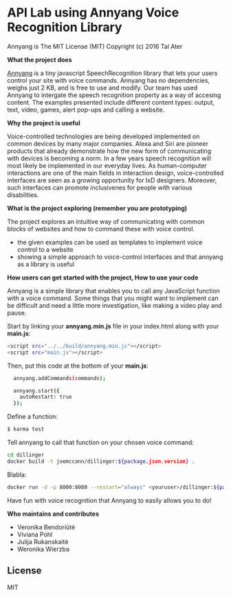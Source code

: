 # API Lab using Annyang Voice Recognition Library


Annyang is The MIT License (MIT)
Copyright (c) 2016 Tal Ater

**What the project does**

[Annyang] is a tiny javascript SpeechRecognition library that lets your users control your site with voice commands. Annyang has no dependencies, weighs just 2 KB, and is free to use and modify. 
Our team has used Annyang to intergate the speech recognition property as a way of accesing content. The examples presented include different content types: output, text, video, games, alert pop-ups and calling a website.



**Why the project is useful**

Voice-controlled technologies are being developed implemented on common devices by many major companies. Alexa and Siri are pioneer products that already demonstrate how the new form of communicating with devices is becoming a norm. In a few years speech recognition will most likely be implemented in our everyday lives. As human-computer interactions are one of the main fields in interaction design, voice-controlled interfaces are seen as a growing opportunity for IxD designers. Moreover, such interfaces can promote inclusivenes for people with various disabilities.



**What is the project exploring (remember you are prototyping)**

The project explores an intuitive way of communicating with common blocks of websites and how to command these with voice control.

  - the given examples can be used as templates to implement voice control to a website
  - showing a simple approach to voice-control interfaces and that annyang as a library is useful

**How users can get started with the project, How to use your code**

Annyang is a simple library that enables you to call any JavaScript function with a voice command. Some things that you might want to implement can be difficult and need a little more investigation, like making a video play and pause.
  
Start by linking your **annyang.min.js** file in your index.html along with your **main.js**:
```sh
<script src="../../build/annyang.min.js"></script>
<script src="main.js"></script>
```

Then, put this code at the bottom of your **main.js**:
```sh
  annyang.addCommands(commands);

  annyang.start({
    autoRestart: true
  });

```

Define a function:
```sh
$ karma test
```

Tell annyang to call that function on your chosen voice command:
```sh
cd dillinger
docker build -t joemccann/dillinger:${package.json.version} .
```
Blabla:

```sh
docker run -d -p 8000:8080 --restart="always" <youruser>/dillinger:${package.json.version}
```

Have fun with voice recognition that Annyang to easily allows you to do!

**Who maintains and contributes**

  - Veronika Bendoriūtė
  - Viviana Pohl
  - Julija Rukanskaitė
  - Weronika Wierzba

License
----

MIT

   [Annyang]: <https://www.talater.com/annyang/>
